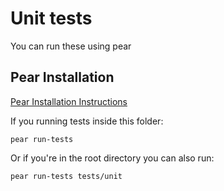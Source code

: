 # Unit tests
You can run these using pear

## Pear Installation
[Pear Installation Instructions](https://pear.php.net/manual/en/installation.getting.php)

If you running tests inside this folder:
```
pear run-tests
```

Or if you're in the root directory you can also run:
```
pear run-tests tests/unit
```
